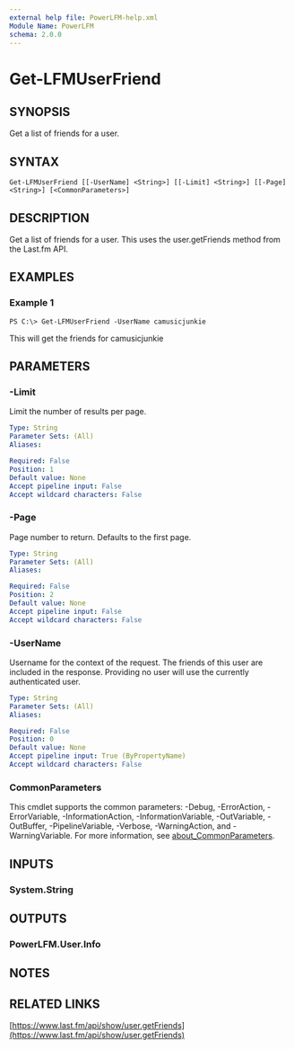 ```yaml
---
external help file: PowerLFM-help.xml
Module Name: PowerLFM
schema: 2.0.0
---
```


# Get-LFMUserFriend

## SYNOPSIS

Get a list of friends for a user.

## SYNTAX

```text
Get-LFMUserFriend [[-UserName] <String>] [[-Limit] <String>] [[-Page] <String>] [<CommonParameters>]
```

## DESCRIPTION

Get a list of friends for a user. This uses the user.getFriends method from the Last.fm API.

## EXAMPLES

### Example 1

```text
PS C:\> Get-LFMUserFriend -UserName camusicjunkie
```

This will get the friends for camusicjunkie

## PARAMETERS

### -Limit

Limit the number of results per page.

```yaml
Type: String
Parameter Sets: (All)
Aliases:

Required: False
Position: 1
Default value: None
Accept pipeline input: False
Accept wildcard characters: False
```

### -Page

Page number to return. Defaults to the first page.

```yaml
Type: String
Parameter Sets: (All)
Aliases:

Required: False
Position: 2
Default value: None
Accept pipeline input: False
Accept wildcard characters: False
```

### -UserName

Username for the context of the request. The friends of this user are included in the response. Providing no user will use the currently authenticated user.

```yaml
Type: String
Parameter Sets: (All)
Aliases:

Required: False
Position: 0
Default value: None
Accept pipeline input: True (ByPropertyName)
Accept wildcard characters: False
```

### CommonParameters

This cmdlet supports the common parameters: -Debug, -ErrorAction, -ErrorVariable, -InformationAction, -InformationVariable, -OutVariable, -OutBuffer, -PipelineVariable, -Verbose, -WarningAction, and -WarningVariable. For more information, see [about\_CommonParameters](http://go.microsoft.com/fwlink/?LinkID=113216).

## INPUTS

### System.String

## OUTPUTS

### PowerLFM.User.Info

## NOTES

## RELATED LINKS

[https://www.last.fm/api/show/user.getFriends](https://www.last.fm/api/show/user.getFriends)

